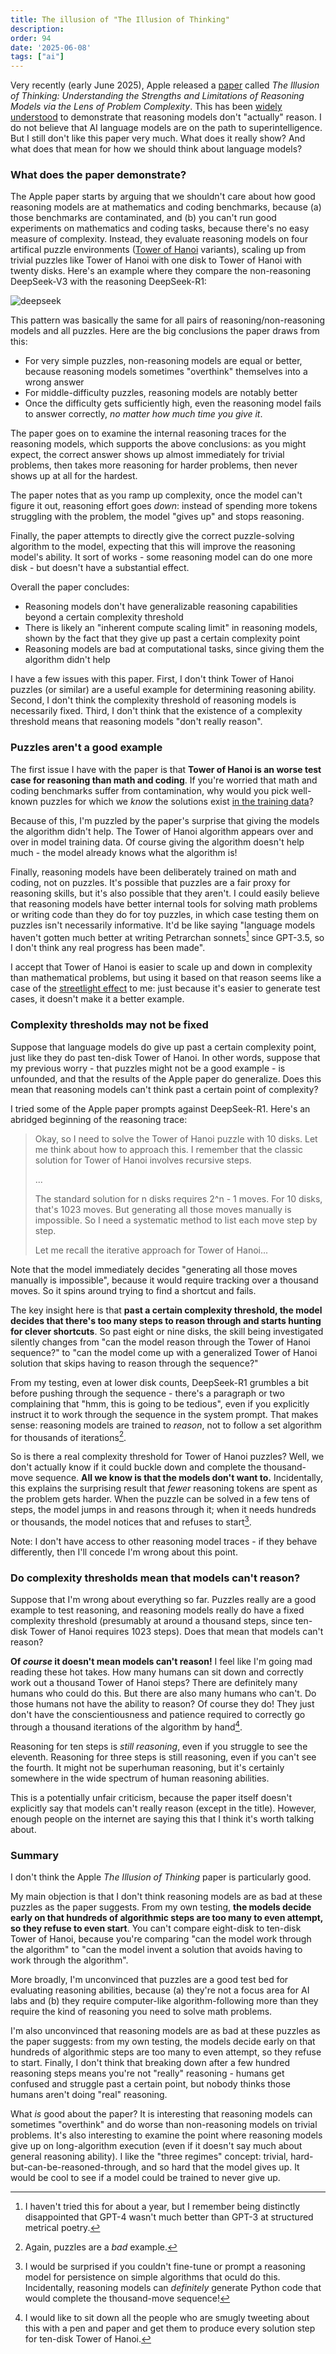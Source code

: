 ```yaml
---
title: The illusion of "The Illusion of Thinking"
description: 
order: 94
date: '2025-06-08'
tags: ["ai"]
---
```


Very recently (early June 2025), Apple released a [paper](https://ml-site.cdn-apple.com/papers/the-illusion-of-thinking.pdf) called _The Illusion of Thinking: Understanding the Strengths and Limitations of Reasoning Models via the Lens of Problem Complexity_. This has been [widely](https://www.linkedin.com/posts/lvigentini_the-illusion-of-thinkingpdf-activity-7336587591527317504-zjwh/) [understood](https://www.psychologytoday.com/au/blog/the-digital-self/202506/did-complexity-just-break-ais-brain) to demonstrate that reasoning models don't "actually" reason. I do not believe that AI language models are on the path to superintelligence. But I still don't like this paper very much. What does it really show? And what does that mean for how we should think about language models?

### What does the paper demonstrate?

The Apple paper starts by arguing that we shouldn't care about how good reasoning models are at mathematics and coding benchmarks, because (a) those benchmarks are contaminated, and (b) you can't run good experiments on mathematics and coding tasks, because there's no easy measure of complexity. Instead, they evaluate reasoning models on four artifical puzzle environments ([Tower of Hanoi](https://en.wikipedia.org/wiki/Tower_of_Hanoi) variants), scaling up from trivial puzzles like Tower of Hanoi with one disk to Tower of Hanoi with twenty disks. Here's an example where they compare the non-reasoning DeepSeek-V3 with the reasoning DeepSeek-R1:

![deepseek](deepseek-tower.png)

This pattern was basically the same for all pairs of reasoning/non-reasoning models and all puzzles. Here are the big conclusions the paper draws from this:

- For very simple puzzles, non-reasoning models are equal or better, because reasoning models sometimes "overthink" themselves into a wrong answer
- For middle-difficulty puzzles, reasoning models are notably better
- Once the difficulty gets sufficiently high, even the reasoning model fails to answer correctly, _no matter how much time you give it_.

The paper goes on to examine the internal reasoning traces for the reasoning models, which supports the above conclusions: as you might expect, the correct answer shows up almost immediately for trivial problems, then takes more reasoning for harder problems, then never shows up at all for the hardest.

The paper notes that as you ramp up complexity, once the model can't figure it out, reasoning effort goes _down_: instead of spending more tokens struggling with the problem, the model "gives up" and stops reasoning. 

Finally, the paper attempts to directly give the correct puzzle-solving algorithm to the model, expecting that this will improve the reasoning model's ability. It sort of works - some reasoning model can do one more disk - but doesn't have a substantial effect.

Overall the paper concludes:

- Reasoning models don't have generalizable reasoning capabilities beyond a certain complexity threshold
- There is likely an "inherent compute scaling limit" in reasoning models, shown by the fact that they give up past a certain complexity point
- Reasoning models are bad at computational tasks, since giving them the algorithm didn't help

I have a few issues with this paper. First, I don't think Tower of Hanoi puzzles (or similar) are a useful example for determining reasoning ability. Second, I don't think the complexity threshold of reasoning models is necessarily fixed. Third, I don't think that the existence of a complexity threshold means that reasoning models "don't really reason".

### Puzzles aren't a good example

The first issue I have with the paper is that **Tower of Hanoi is an worse test case for reasoning than math and coding**. If you're worried that math and coding benchmarks suffer from contamination, why would you pick well-known puzzles for which we _know_ the solutions exist [in the training data](https://www.google.com/search?q=10-disk+tower+of+hanoi+solution)?

Because of this, I'm puzzled by the paper's surprise that giving the models the algorithm didn't help. The Tower of Hanoi algorithm appears over and over in model training data. Of course giving the algorithm doesn't help much - the model already knows what the algorithm is!

Finally, reasoning models have been deliberately trained on math and coding, not on puzzles. It's possible that puzzles are a fair proxy for reasoning skills, but it's also possible that they aren't. I could easily believe that reasoning models have better internal tools for solving math problems or writing code than they do for toy puzzles, in which case testing them on puzzles isn't necessarily informative. It'd be like saying "language models haven't gotten much better at writing Petrarchan sonnets[^1] since GPT-3.5, so I don't think any real progress has been made".

I accept that Tower of Hanoi is easier to scale up and down in complexity than mathematical problems, but using it based on that reason seems like a case of the [streetlight effect](https://en.wikipedia.org/wiki/Streetlight_effect) to me: just because it's easier to generate test cases, it doesn't make it a better example.

### Complexity thresholds may not be fixed

Suppose that language models do give up past a certain complexity point, just like they do past ten-disk Tower of Hanoi. In other words, suppose that my previous worry - that puzzles might not be a good example - is unfounded, and that the results of the Apple paper do generalize. Does this mean that reasoning models can't think past a certain point of complexity?

I tried some of the Apple paper prompts against DeepSeek-R1. Here's an abridged beginning of the reasoning trace:

> Okay, so I need to solve the Tower of Hanoi puzzle with 10 disks. Let me think about how to approach this. I remember that the classic solution for Tower of Hanoi involves recursive steps.
>
> ...
>
> The standard solution for n disks requires 2^n - 1 moves. For 10 disks, that's 1023 moves. But generating all those moves manually is impossible. So I need a systematic method to list each move step by step.
> 
> Let me recall the iterative approach for Tower of Hanoi...

Note that the model immediately decides "generating all those moves manually is impossible", because it would require tracking over a thousand moves. So it spins around trying to find a shortcut and fails.

The key insight here is that **past a certain complexity threshold, the model decides that there's too many steps to reason through and starts hunting for clever shortcuts**. So past eight or nine disks, the skill being investigated silently changes from "can the model reason through the Tower of Hanoi sequence?" to "can the model come up with a generalized Tower of Hanoi solution that skips having to reason through the sequence?"

From my testing, even at lower disk counts, DeepSeek-R1 grumbles a bit before pushing through the sequence - there's a paragraph or two complaining that "hmm, this is going to be tedious", even if you explicitly instruct it to work through the sequence in the system prompt. That makes sense: reasoning models are trained to _reason_, not to follow a set algorithm for thousands of iterations[^2].

So is there a real complexity threshold for Tower of Hanoi puzzles? Well, we don't actually know if it could buckle down and complete the thousand-move sequence. **All we know is that the models don't want to.** Incidentally, this explains the surprising result that _fewer_ reasoning tokens are spent as the problem gets harder. When the puzzle can be solved in a few tens of steps, the model jumps in and reasons through it; when it needs hundreds or thousands, the model notices that and refuses to start[^3].

Note: I don't have access to other reasoning model traces - if they behave differently, then I'll concede I'm wrong about this point.

### Do complexity thresholds mean that models can't reason?

Suppose that I'm wrong about everything so far. Puzzles really are a good example to test reasoning, and reasoning models really do have a fixed complexity threshold (presumably at around a thousand steps, since ten-disk Tower of Hanoi requires 1023 steps). Does that mean that models can't reason?

**Of _course_ it doesn't mean models can't reason!** I feel like I'm going mad reading these hot takes. How many humans can sit down and correctly work out a thousand Tower of Hanoi steps? There are definitely many humans who could do this. But there are also many humans who can't. Do those humans not have the ability to reason? Of course they do! They just don't have the conscientiousness and patience required to correctly go through a thousand iterations of the algorithm by hand[^4].

Reasoning for ten steps is _still reasoning_, even if you struggle to see the eleventh. Reasoning for three steps is still reasoning, even if you can't see the fourth. It might not be superhuman reasoning, but it's certainly somewhere in the wide spectrum of human reasoning abilities.

This is a potentially unfair criticism, because the paper itself doesn't explicitly say that models can't really reason (except in the title). However, enough people on the internet are saying this that I think it's worth talking about.

### Summary

I don't think the Apple _The Illusion of Thinking_ paper is particularly good.

My main objection is that I don't think reasoning models are as bad at these puzzles as the paper suggests. From my own testing, **the models decide early on that hundreds of algorithmic steps are too many to even attempt, so they refuse to even start**. You can't compare eight-disk to ten-disk Tower of Hanoi, because you're comparing "can the model work through the algorithm" to "can the model invent a solution that avoids having to work through the algorithm".

More broadly, I'm unconvinced that puzzles are a good test bed for evaluating reasoning abilities, because (a) they're not a focus area for AI labs and (b) they require computer-like algorithm-following more than they require the kind of reasoning you need to solve math problems.

I'm also unconvinced that reasoning models are as bad at these puzzles as the paper suggests: from my own testing, the models decide early on that hundreds of algorithmic steps are too many to even attempt, so they refuse to start. Finally, I don't think that breaking down after a few hundred reasoning steps means you're not "really" reasoning - humans get confused and struggle past a certain point, but nobody thinks those humans aren't doing "real" reasoning.

What _is_ good about the paper? It is interesting that reasoning models can sometimes "overthink" and do worse than non-reasoning models on trivial problems. It's also interesting to examine the point where reasoning models give up on long-algorithm execution (even if it doesn't say much about general reasoning ability). I like the "three regimes" concept: trivial, hard-but-can-be-reasoned-through, and so hard that the model gives up. It would be cool to see if a model could be trained to never give up.


[^1]: I haven't tried this for about a year, but I remember being distinctly disappointed that GPT-4 wasn't much better than GPT-3 at structured metrical poetry.

[^2]: Again, puzzles are a _bad_ example.

[^3]: I would be surprised if you couldn't fine-tune or prompt a reasoning model for persistence on simple algorithms that oculd do this. Incidentally, reasoning models can _definitely_ generate Python code that would complete the thousand-move sequence!

[^4]: I would like to sit down all the people who are smugly tweeting about this with a pen and paper and get them to produce every solution step for ten-disk Tower of Hanoi.